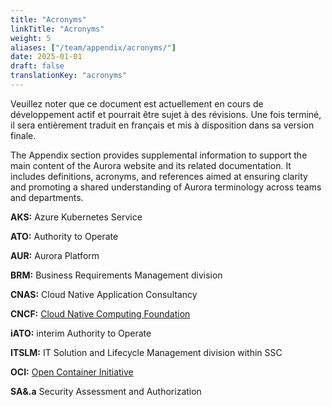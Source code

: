 ```yaml
---
title: "Acronyms"
linkTitle: "Acronyms"
weight: 5
aliases: ["/team/appendix/acronyms/"]
date: 2025-01-01
draft: false
translationKey: "acronyms"
---
```


<gcds-alert alert-role="danger" container="full" heading="Avis de traduction" hide-close-btn="true" hide-role-icon="false" is-fixed="false" class="hydrated mb-400">
<gcds-text>Veuillez noter que ce document est actuellement en cours de développement actif et pourrait être sujet à des révisions. Une fois terminé, il sera entièrement traduit en français et mis à disposition dans sa version finale.</gcds-text>
</gcds-alert>

The Appendix section provides supplemental information to support the main content of the Aurora website and its related documentation. It includes definitions, acronyms, and references aimed at ensuring clarity and promoting a shared understanding of Aurora terminology across teams and departments.

**AKS:** Azure Kubernetes Service

**ATO:** Authority to Operate

**AUR:** Aurora Platform

**BRM:** Business Requirements Management division

**CNAS:** Cloud Native Application Consultancy

**CNCF:** [Cloud Native Computing Foundation](https://www.cncf.io/)

**iATO:** interim Authority to Operate

**ITSLM:** IT Solution and Lifecycle Management division within SSC

**OCI:** [Open Container Initiative](https://opencontainers.org/)

**SA&.a** Security Assessment and Authorization
